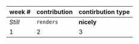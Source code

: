 week # | contribution | contirbution type
--- | --- | ---
*Still* | `renders` | **nicely**
1 | 2 | 3
